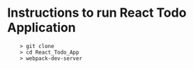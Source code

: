 # Instructions to run React Todo Application
```
	> git clone
	> cd React_Todo_App
	> webpack-dev-server
```
